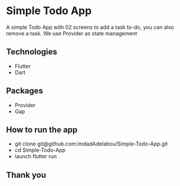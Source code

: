 # Simple Todo App

A simple Todo App with 02 screens to add a task to-do, you can also remove a task. We use Provider as state management

## Technologies
<ul>
    <li>Flutter</li>
    <li>Dart</li>
</ul>

## Packages
<ul>
    <li>Provider</li>
    <li>Gap</li>
</ul>

## How to run the app
<ul>
    <li>git clone git@github.com:imdadAdelabou/Simple-Todo-App.git</li>
    <li>cd Simple-Todo-App</li>
    <li>launch flutter run</li>
</ul>

## Thank you
